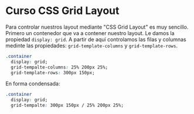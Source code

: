 # Curso CSS Grid Layout
Para controlar nuestros layout mediante "CSS Grid Layout" es muy sencillo. Primero un contenedor que va a contener nuestro layout. Le damos la propiedad `display: grid`. A partir de aquí controlamos las filas y columnas medinte las propiedades: `grid-template-columns` y `grid-template-rows`.

```css
.container
  display: grid;
  grid-tempalte-columns: 25% 200px 25%;
  grid-template-rows: 300px 150px;

```

En forma condensada:

```css
.container
  display: grid;
  grid-tempalte: 300px 150px / 25% 200px 25%;

```
